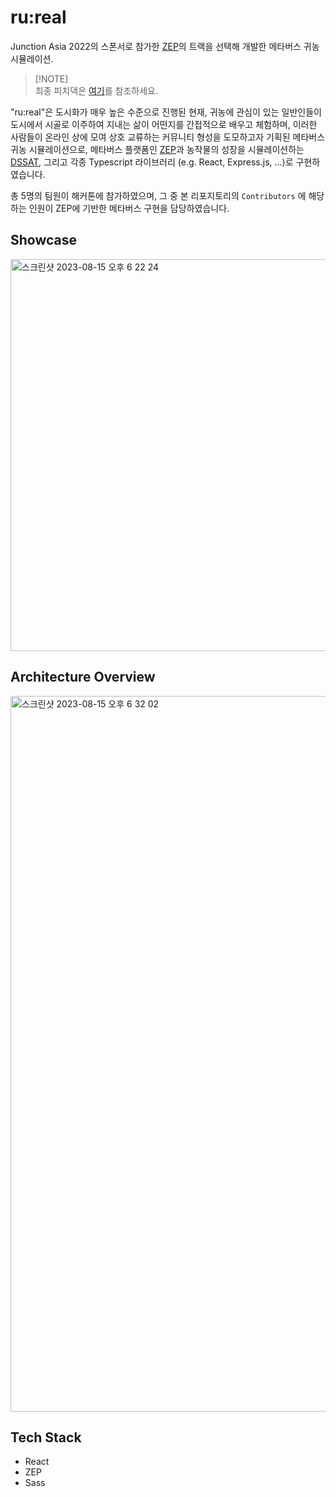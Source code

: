 # ru:real

Junction Asia 2022의 스폰서로 참가한 [ZEP](https://zep.us/)의 트랙을 선택해 개발한 메타버스 귀농 시뮬레이션.

> [!NOTE]\
> 최종 피치덱은 [여기](https://drive.google.com/file/d/14k31SbxSAMT_uiBb1yELl2YphAv-s8WK/view?usp=sharing)를 참조하세요.

"ru:real"은 도시화가 매우 높은 수준으로 진행된 현재, 귀농에 관심이 있는 일반인들이 도시에서 시골로 이주하여 지내는 삶이 어떤지를 간접적으로 배우고 체험하며, 이러한 사람들이 온라인 상에 모여 상호 교류하는 커뮤니티 형성을 도모하고자 기획된 메타버스 귀농 시뮬레이션으로, 메타버스 플랫폼인 [ZEP](https://zep.us/)과 농작물의 성장을 시뮬레이션하는 [DSSAT](https://dssat.net/), 그리고 각종 Typescript 라이브러리 (e.g. React, Express.js, ...)로 구현하였습니다.

총 5명의 팀원이 해커톤에 참가하였으며, 그 중 본 리포지토리의 `Contributors` 에 해당하는 인원이 ZEP에 기반한 메타버스 구현을 담당하였습니다.

## Showcase

<img width="627" alt="스크린샷 2023-08-15 오후 6 22 24" src="https://github.com/01Joseph-Hwang10/junction-hackathon-fe/assets/72839543/e6f4f8c5-3fab-41b8-a424-15a0c495f5ac">

## Architecture Overview

<img width="1145" alt="스크린샷 2023-08-15 오후 6 32 02" src="https://github.com/01Joseph-Hwang10/junction-hackathon-fe/assets/72839543/e0a72cf7-67f0-4d2b-b8f7-54a5fa0221fc">

## Tech Stack

- React
- ZEP
- Sass

